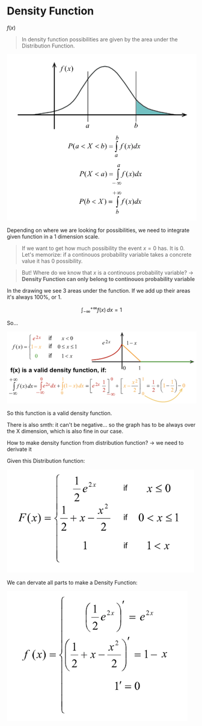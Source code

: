 # Density Function

$f(x)$

> In density function possibilities are given by the area under the Distribution Function.

![Density Function](https://github.com/ernestdolog/probability-theory/blob/main/assets/density_function_1.png)

Depending on where we are looking for possibilities, we need to integrate given function in a 1 dimension scale.

> If we want to get how much possibility the event $x=0$ has. It is 0. Let's memorize: if a continouos probability variable takes a concrete value it has 0 possibility.

> But! Where do we know that $x$ is a continouos probability variable? -> **Density Function can only belong to continouos probability variable**

In the drawing we see 3 areas under the function. If we add up their areas it's always 100%, or 1.

$$\int_{-\infty}^{+\infty} f(x) \,dx= 1$$

So...

![Density Function Vlidity Check](https://github.com/ernestdolog/probability-theory/blob/main/assets/density_function_2.png)

So this function is a valid density function.

There is also smth: it can't be negative... so the graph has to be always over the X dimension, which is also fine in our case.

How to make density function from distribution function? -> we need to derivate it

Given this Distribution function:

![Distribution Function](https://github.com/ernestdolog/probability-theory/blob/main/assets/density_function_3.png)

We can dervate all parts to make a Density Function:

![Distribution Function](https://github.com/ernestdolog/probability-theory/blob/main/assets/density_function_4.png)

